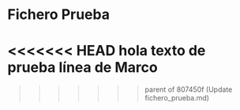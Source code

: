 # Fichero Prueba
<<<<<<< HEAD
hola texto de prueba
línea de Marco
=======
>>>>>>> parent of 807450f (Update fichero_prueba.md)
